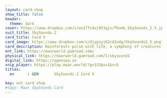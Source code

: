 ```yaml
---
layout: card.shop
show_title: false
header:
  theme: dark
cover: https://www.dropbox.com/s/ws27fi4uj923gjv/Thumb_SkySounds_2_5.jpg?raw=1
suit_title: SkySounds.2
card_title: Card V
card_image: https://www.dropbox.com/s/djypzyj62cd1ndg/SkySounds2_5.png?raw=1
card_description: Rainforests pulse with life, a symphony of creatures singing and communicating in a never-ending conversation. The lush greenery serves as a stage for inter-species oral communication, where the songs of birds and insects blend together in a harmonious chorus. It is a land where music is a natural expression of life. The dense canopy overhead shelters an abundance of life, each species playing its own unique role in the symphony of the forest. But beneath the beauty lies a warning, the destruction of these rainforests not only silences the music but also threatens the survival of countless species and the balance of the planet. It's a reminder that to truly listen to the music of the world, is to also hear the cries for preservation and protection.
ent_link: https://maarworld.gumroad.com/
physical_link: https://maarworld.gumroad.com/l/skysound1
digital_link: https://opensea.io
snip_player: https://play.maar.world/?g=333&s=1&c=5
titles:
  en      : &EN       SkySounds.2 Card V

key: ent card shop
#tags: Maar SkySounds Card
---
```

